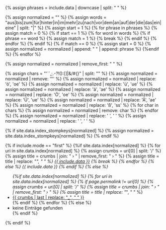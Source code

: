 {% assign phrases = include.data | downcase | split: " " %}

{% assign normalized = "" %}
{% assign words = "aus|bis|zum|für|hinter|in|im|mehr|zu|nach|vor|dem|an|auf|der|die|das|ein|eine" | split: "|" %}
{% assign start = 1 %}
{% for phrase in phrases %}
    {% assign match = 0 %}
    {% if start == 1 %}
        {% for word in words %}
            {% if phrase == word %}
                {% assign match = 1 %}
                {% break %}
            {% endif %}
        {% endfor %}
    {% endif %}
    {% if match == 0 %}
        {% assign start = 0 %}
        {% assign normalized =  normalized | append: " " | append: phrase %}
    {%endif %}
{% endfor %}

{% assign normalized = normalized | remove_first: " " %}

{% assign chars = "'`´,;.-?!():[]|&/#{}" | split: "" %}
{% assign normalized = normalized | remove: '"' %}
{% assign normalized = normalized | replace: 'ö', 'oe' %}
{% assign normalized = normalized | replace: 'ü', 'ue' %}
{% assign normalized = normalized | replace: 'ä', 'ae' %}
{% assign normalized = normalized | replace: 'Ö', 'oe' %}
{% assign normalized = normalized | replace: 'Ü', 'ue' %}
{% assign normalized = normalized | replace: 'Ä', 'ae' %}
{% assign normalized = normalized | replace: 'ß', 'ss' %}
{% for char in chars %}
    {% assign normalized = normalized | remove: char %}
{% endfor %}
{% assign normalized = normalized | replace: '   ', ' ' %}
{% assign normalized = normalized | replace: '  ', ' ' %}

{% if site.data.index_stompkeys[normalized] %}
    {% assign normalized = site.data.index_stompkeys[normalized] %}
{% endif %}

{% if include.mode == "first" %}
    {%if site.data.index[normalized] %}
        {% for uri in site.data.index[normalized] %}
            {% assign crumbs = uri[0] | split: '/' %}
            {% assign title = crumbs | join: " › " | remove_first: " › " %}
            {% assign title = title | replace: "_", " " %}
            <a title="{{ title }}" data-lookup="{{ normalized }}" href="{{ uri[0] }}">{{ include.data }}</a>
            {% break %}
        {% endfor %}
    {% else %}
        <span data-lookup="{{ normalized }}">{{ include.data }}</span>
    {% endif %}
{% else %}
    <ul data-lookup="{{ normalized }}">
    {%if site.data.index[normalized] %}
        {% for uri in site.data.index[normalized] %}
            {% if page.permalink != uri[0] %}
                {% assign crumbs = uri[0] | split: '/' %}
                {% assign title = crumbs | join: " › " | remove_first: " › " %}
                {% assign title = title | replace: "_", " " %}
                <li><a title="{{ title }}" href="{{ uri[0] }}">{{ crumbs | last | replace: "_", " " }}</a></li>
            {% endif %}
        {% endfor %}
    {% else %}
        <li>keine Einträge gefunden</li>
    {% endif %}
    </ul>
{% endif %}
